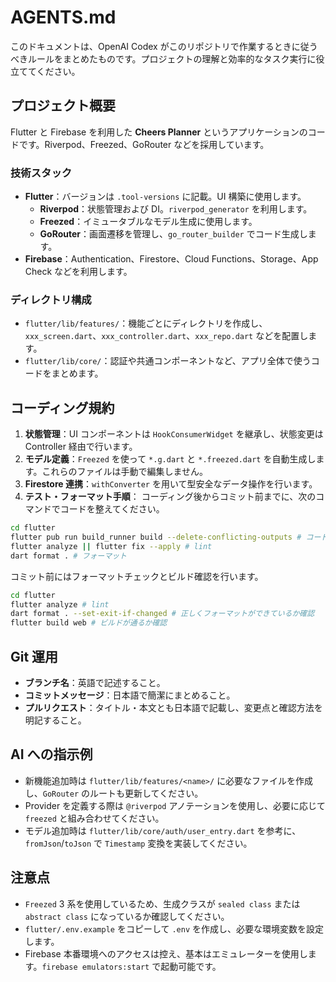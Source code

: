 # AGENTS.md
このドキュメントは、OpenAI Codex がこのリポジトリで作業するときに従うべきルールをまとめたものです。プロジェクトの理解と効率的なタスク実行に役立ててください。

## プロジェクト概要
Flutter と Firebase を利用した **Cheers Planner** というアプリケーションのコードです。Riverpod、Freezed、GoRouter などを採用しています。

### 技術スタック
- **Flutter**：バージョンは `.tool-versions` に記載。UI 構築に使用します。
  - **Riverpod**：状態管理および DI。`riverpod_generator` を利用します。
  - **Freezed**：イミュータブルなモデル生成に使用します。
  - **GoRouter**：画面遷移を管理し、`go_router_builder` でコード生成します。
- **Firebase**：Authentication、Firestore、Cloud Functions、Storage、App Check などを利用します。

### ディレクトリ構成
- `flutter/lib/features/`：機能ごとにディレクトリを作成し、`xxx_screen.dart`、`xxx_controller.dart`、`xxx_repo.dart` などを配置します。
- `flutter/lib/core/`：認証や共通コンポーネントなど、アプリ全体で使うコードをまとめます。

## コーディング規約
1. **状態管理**：UI コンポーネントは `HookConsumerWidget` を継承し、状態変更は Controller 経由で行います。
2. **モデル定義**：`Freezed` を使って `*.g.dart` と `*.freezed.dart` を自動生成します。これらのファイルは手動で編集しません。
3. **Firestore 連携**：`withConverter` を用いて型安全なデータ操作を行います。
4. **テスト・フォーマット手順**：
   コーディング後からコミット前までに、次のコマンドでコードを整えてください。
```sh
cd flutter
flutter pub run build_runner build --delete-conflicting-outputs # コード生成
flutter analyze || flutter fix --apply # lint
dart format . # フォーマット
```

   コミット前にはフォーマットチェックとビルド確認を行います。
```sh
cd flutter
flutter analyze # lint
dart format . --set-exit-if-changed # 正しくフォーマットができているか確認
flutter build web # ビルドが通るか確認
```

## Git 運用
- **ブランチ名**：英語で記述すること。
- **コミットメッセージ**：日本語で簡潔にまとめること。
- **プルリクエスト**：タイトル・本文とも日本語で記載し、変更点と確認方法を明記すること。

## AI への指示例
- 新機能追加時は `flutter/lib/features/<name>/` に必要なファイルを作成し、`GoRouter` のルートも更新してください。
- Provider を定義する際は `@riverpod` アノテーションを使用し、必要に応じて `freezed` と組み合わせてください。
- モデル追加時は `flutter/lib/core/auth/user_entry.dart` を参考に、`fromJson`/`toJson` で `Timestamp` 変換を実装してください。

## 注意点
- `Freezed` 3 系を使用しているため、生成クラスが `sealed class` または `abstract class` になっているか確認してください。
- `flutter/.env.example` をコピーして `.env` を作成し、必要な環境変数を設定します。
- Firebase 本番環境へのアクセスは控え、基本はエミュレーターを使用します。`firebase emulators:start` で起動可能です。


